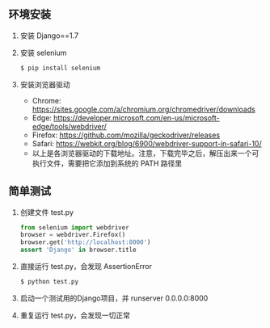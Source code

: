 
## 环境安装
1. 安装 Django==1.7

2. 安装 selenium
    ```bash
    $ pip install selenium
    ```

3. 安装浏览器驱动
    * Chrome:    https://sites.google.com/a/chromium.org/chromedriver/downloads
    * Edge:      https://developer.microsoft.com/en-us/microsoft-edge/tools/webdriver/
    * Firefox:   https://github.com/mozilla/geckodriver/releases
    * Safari:    https://webkit.org/blog/6900/webdriver-support-in-safari-10/
    * 以上是各浏览器驱动的下载地址。注意，下载完毕之后，解压出来一个可执行文件，需要把它添加到系统的 PATH 路径里

## 简单测试
1. 创建文件 test.py
    ```python
    from selenium import webdriver
    browser = webdriver.Firefox()
    browser.get('http://localhost:8000')
    assert 'Django' in browser.title
    ```

2. 直接运行 test.py，会发现 AssertionError
    ```bash
    $ python test.py
    ```
    
3. 启动一个测试用的Django项目，并 runserver 0.0.0.0:8000

4. 重复运行 test.py，会发现一切正常



